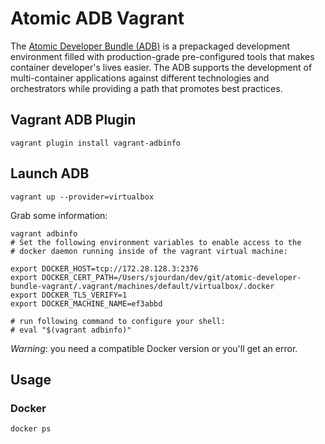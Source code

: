 # Atomic ADB Vagrant

The [Atomic Developer Bundle (ADB)](https://github.com/projectatomic/adb-atomic-developer-bundle) is a prepackaged development environment filled with production-grade pre-configured tools that makes container developer's lives easier. The ADB supports the development of multi-container applications against different technologies and orchestrators while providing a path that promotes best practices.

## Vagrant ADB Plugin

    vagrant plugin install vagrant-adbinfo

## Launch ADB 

    vagrant up --provider=virtualbox

Grab some information: 

```
vagrant adbinfo
# Set the following environment variables to enable access to the
# docker daemon running inside of the vagrant virtual machine:

export DOCKER_HOST=tcp://172.28.128.3:2376
export DOCKER_CERT_PATH=/Users/sjourdan/dev/git/atomic-developer-bundle-vagrant/.vagrant/machines/default/virtualbox/.docker
export DOCKER_TLS_VERIFY=1
export DOCKER_MACHINE_NAME=ef3abbd

# run following command to configure your shell:
# eval "$(vagrant adbinfo)"
```

*Warning*: you need a compatible Docker version or you'll get an error.

## Usage

### Docker

    docker ps

